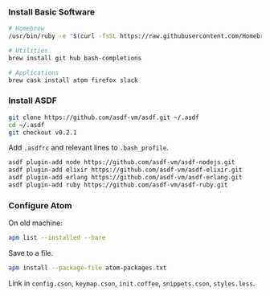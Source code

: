 ### Install Basic Software

```bash
# Homebrew
/usr/bin/ruby -e "$(curl -fsSL https://raw.githubusercontent.com/Homebrew/install/master/install)"

# Utilities
brew install git hub bash-completions

# Applications
brew cask install atom firefox slack
```

### Install ASDF

```bash
git clone https://github.com/asdf-vm/asdf.git ~/.asdf
cd ~/.asdf
git checkout v0.2.1
```

Add `.asdfrc` and relevant lines to `.bash_profile`.

```bash
asdf plugin-add node https://github.com/asdf-vm/asdf-nodejs.git
asdf plugin-add elixir https://github.com/asdf-vm/asdf-elixir.git
asdf plugin-add erlang https://github.com/asdf-vm/asdf-erlang.git
asdf plugin-add ruby https://github.com/asdf-vm/asdf-ruby.git
```

### Configure Atom

On old machine:

```bash
apm list --installed --bare
```

Save to a file.

```bash
apm install --package-file atom-packages.txt
```

Link in `config.cson`, `keymap.cson`, `init.coffee`, `snippets.cson`, `styles.less`.